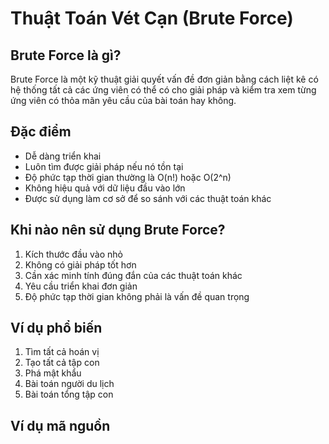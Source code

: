 # Thuật Toán Vét Cạn (Brute Force)

## Brute Force là gì?
Brute Force là một kỹ thuật giải quyết vấn đề đơn giản bằng cách liệt kê có hệ thống tất cả các ứng viên có thể có cho giải pháp và kiểm tra xem từng ứng viên có thỏa mãn yêu cầu của bài toán hay không.

## Đặc điểm
- Dễ dàng triển khai
- Luôn tìm được giải pháp nếu nó tồn tại
- Độ phức tạp thời gian thường là O(n!) hoặc O(2^n)
- Không hiệu quả với dữ liệu đầu vào lớn
- Được sử dụng làm cơ sở để so sánh với các thuật toán khác

## Khi nào nên sử dụng Brute Force?
1. Kích thước đầu vào nhỏ
2. Không có giải pháp tốt hơn
3. Cần xác minh tính đúng đắn của các thuật toán khác
4. Yêu cầu triển khai đơn giản
5. Độ phức tạp thời gian không phải là vấn đề quan trọng

## Ví dụ phổ biến
1. Tìm tất cả hoán vị
2. Tạo tất cả tập con
3. Phá mật khẩu
4. Bài toán người du lịch
5. Bài toán tổng tập con

## Ví dụ mã nguồn

